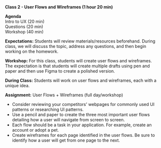 **Class 2 \- User Flows and Wireframes (1 hour 20 min)**

**Agenda**  
Intro to UX (20 min)  
Questions (20 min)	  
Workshop (40 min)

**Expectations:** Students will review materials/resources beforehand. During class, we will discuss the topic, address any questions, and then begin working on the homework.

**Workshop:** For this class, students will create user flows and wireframes. The expectation is that students will create multiple drafts using pen and paper and then use Figma to create a polished version. 

**During Class:** Students will work on user flows and wireframes, each with a unique idea.  

**Assignment:** User Flows \+ Wireframes (full day/workshop)

* Consider reviewing your competitors' webpages for commonly used UI patterns or researching UI patterns.   
* Use a pencil and paper to create the three most important user flows detailing how a user will navigate from screen to screen.  
* Each flow should be a task in your application. For example, create an account or adopt a pet.  
* Create wireframes for each page identified in the user flows. Be sure to identify how a user will get from one page to the next. 

